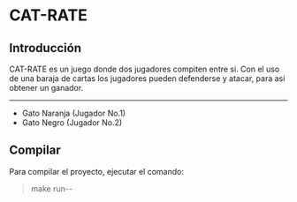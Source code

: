 # CAT-RATE

## Introducción

CAT-RATE es un juego donde dos jugadores compiten entre si. Con el uso de una baraja de cartas los jugadores pueden defenderse y atacar, para asi obtener un ganador.

---

- Gato Naranja (Jugador No.1)
- Gato Negro (Jugador No.2)

## Compilar

Para compilar el proyecto, ejecutar el comando:

>make run--
